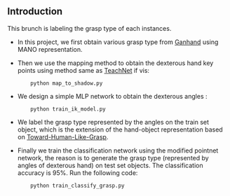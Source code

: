 ## Introduction
This brunch is labeling the grasp type of each instances.
* In this project, we first obtain various grasp type from [Ganhand](https://github.com/enriccorona/GanHand) using MANO representation.
* Then we use the mapping method to obtain the dexterous hand key points using method same as [TeachNet](https://github.com/Smilels/TeachNet_Teleoperation) if vis:
   
          python map_to_shadow.py


* We design a simple MLP network to obtain the dexterous angles :
 
          python train_ik_model.py

* We label the grasp type represented by the angles on the train set object, which is the extension of the hand-object representation based on [Toward-Human-Like-Grasp](https://github.com/zhutq-github/Toward-Human-Like-Grasp).
* Finally we train the classification network using the modified pointnet network, the reason is to generate the grasp type (represented by angles of dexterous hand) on test set objects. The classification accuracy is 95%. Run the following code:

          python train_classify_grasp.py



